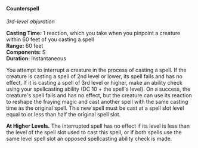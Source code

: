 #### Counterspell
<!-- markdownlint-disable link-image-reference-definitions -->
[_metadata_:spell_school]:- "abjuration"
[_metadata_:spell_level]:- "1"
[_metadata_:casting_time_amount]:- "1"
[_metadata_:casting_time_unit]:- "reaction"
[_metadata_:ritual]:- "false"
[_metadata_:range]:- "60 feet"
[_metadata_:target]:- "1 creature"
[_metadata_:components_somatic]:- "true"
[_metadata_:concentration]:- "false"
[_metadata_:duration]:- "Instantaneous"
[_metadata_:spell_origin]:- "a5e_srd"
<!-- markdownlint-disable-next-line no-emphasis-as-heading -->
_3rd-level abjuration_

**Casting Time:** 1 reaction, which you take when you pinpoint a creature within 60 feet of you casting a spell \
**Range:** 60 feet \
**Components:** S \
**Duration:** Instantaneous

You attempt to interrupt a creature in the process of casting a spell.
If the creature is casting a spell of 2nd level or lower, its spell fails and has no effect.
If it is casting a spell of 3rd level or higher, make an ability check using your spellcasting ability (DC 10 + the spell's level).
On a success, the creature's spell fails and has no effect, but the creature can use its reaction to reshape the fraying magic and cast another spell with the same casting time as the original spell.
This new spell must be cast at a spell slot level equal to or less than half the original spell slot.

**At Higher Levels.**
The interrupted spell has no effect if its level is less than the level of the spell slot used to cast this spell, or if both spells use the same level spell slot an opposed spellcasting ability check is made.

